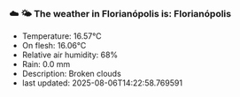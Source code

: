 ### ☁️ 🌤️  The weather in Florianópolis is: Florianópolis

- Temperature: 16.57°C
- On flesh: 16.06°C
- Relative air humidity: 68%
- Rain: 0.0 mm
- Description: Broken clouds
- last updated: 2025-08-06T14:22:58.769591

